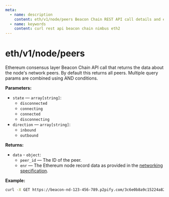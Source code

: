 ```yaml
---
meta:
  - name: description
    content: eth/v1/node/peers Beacon Chain REST API call details and examples.
  - name: keywords
    content: curl rest api beacon chain nimbus eth2
---
```


# eth/v1/node/peers

Ethereum consensus layer Beacon Chain API call that returns the data about the node's network peers. By default this returns all peers. Multiple query params are combined using AND conditions.

**Parameters:** 

* `state` — `array[string]`:
  * `disconnected`
  * `connecting`
  * `connected` 
  * `disconnecting`
* `direction` — `array[string]`:
  * `inbound`
  * `outbound`

**Returns:** 

* `data` - `object`:
  * `peer_id` — The ID of the peer.
  * `enr` — The Ethereum node record data as provided in the [networking specification](https://github.com/ethereum/consensus-specs/blob/dev/specs/phase0/p2p-interface.md).

**Example:**

``` sh
curl -X GET https://beacon-nd-123-456-789.p2pify.com/3c6e0b8a9c15224a8228b9a98ca1531d/eth/v1/node/peers
```
